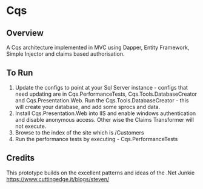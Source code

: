 Cqs
===

Overview
------
A Cqs architecture implemented in MVC using Dapper, Entity Framework, Simple Injector and claims based authorisation.

To Run
------
1. Update the configs to point at your Sql Server instance - configs that need updating are in Cqs.PerformanceTests, Cqs.Tools.DatabaseCreator and Cqs.Presentation.Web. Run the Cqs.Tools.DatabaseCreator - this will create your database, and add some sprocs and data.
2. Install Cqs.Presentation.Web into IIS and enable windows authentication and disable anonymous access. Other wise the Claims Transformer will not execute.
3. Browse to the index of the site which is /Customers
4. Run the performance tests by executing - Cqs.PerformanceTests

Credits
------
This prototype builds on the excellent patterns and ideas of the .Net Junkie https://www.cuttingedge.it/blogs/steven/
